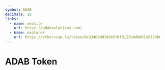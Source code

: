 ```yaml
---
symbol: ADAB
decimals: 18
links:
  - name: website
    url: https://adabsolutions.com/
  - name: explorer
    url: https://etherscan.io/token/0x034B0dd380b5f6f8123b8d0d0E42329b67772792
---
```


# ADAB Token
